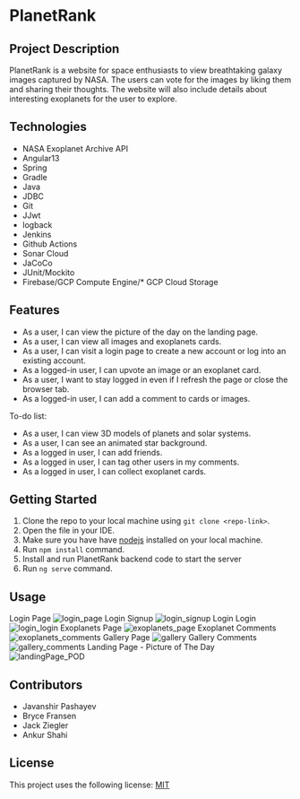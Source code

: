 # **PlanetRank**

## Project Description
PlanetRank is a website for space enthusiasts to view breathtaking galaxy images captured by NASA. The users can vote for the images by liking them and sharing their thoughts. The website will also include details about interesting exoplanets for the user to explore.

## Technologies
* NASA Exoplanet Archive API 
* Angular13
* Spring
* Gradle 
* Java
* JDBC
* Git
* JJwt
* logback
* Jenkins
* Github Actions
* Sonar Cloud
* JaCoCo
* JUnit/Mockito
* Firebase/GCP Compute Engine/* GCP Cloud Storage

## Features
* As a user, I can view the picture of the day on the landing page.
* As a user, I can view all images and exoplanets cards.
* As a user, I can visit a login page to create a new account or log into an existing account.
* As a logged-in user, I can upvote an image or an exoplanet card.
* As a user, I want to stay logged in even if I refresh the page or close the browser tab.
* As a logged-in user, I can add a comment to cards or images.

To-do list:
* As a user, I can view 3D models of planets and solar systems.
* As a user, I can see an animated star background.
* As a logged in user, I can add friends.
* As a logged in user, I can tag other users in my comments.
* As a logged in user, I can collect exoplanet cards.

## Getting Started
1. Clone the repo to your local machine using `git clone <repo-link>`.
2. Open the file in your IDE.
3. Make sure you have have [nodejs](https://nodejs.org/en/) installed on your local machine.
4. Run `npm install` command.
5. Install and run PlanetRank backend code to start the server 
6. Run `ng serve` command.

## Usage

Login Page
![login_page](https://user-images.githubusercontent.com/40347155/164034705-bab2332d-d648-4e72-b58f-f1eca0ea9c19.JPG)
Login Signup
![login_signup](https://user-images.githubusercontent.com/40347155/164034756-aa1d7cb4-1f1a-428f-bc34-47e00dceff1d.JPG)
Login Login
![login_login](https://user-images.githubusercontent.com/40347155/164034739-b8ffba6f-7b72-45dd-9ef9-5bb193f60a49.JPG)
Exoplanets Page
![exoplanets_page](https://user-images.githubusercontent.com/40347155/164034823-6dcf9d96-d45f-4a02-87f3-e99e2603ac22.JPG)
Exoplanet Comments
![exoplanets_comments](https://user-images.githubusercontent.com/40347155/164034834-429f4228-4134-48a9-b597-d3ed63a88ad2.JPG)
Gallery Page
![gallery](https://user-images.githubusercontent.com/40347155/164034851-ece3bc90-c07a-4ece-9ea3-c5d672d5c953.JPG)
Gallery Comments
![gallery_comments](https://user-images.githubusercontent.com/40347155/164034879-a5ffde70-7308-4d7f-9d28-8fb82676e94b.JPG)
Landing Page - Picture of The Day
![landingPage_POD](https://user-images.githubusercontent.com/40347155/164034902-88024bc6-7303-491c-8b65-cd6ced2f4a90.JPG)



## Contributors
  - Javanshir Pashayev
  - Bryce Fransen
  - Jack Ziegler
  - Ankur Shahi

## License
This project uses the following license: [MIT](https://choosealicense.com/licenses/mit/)

